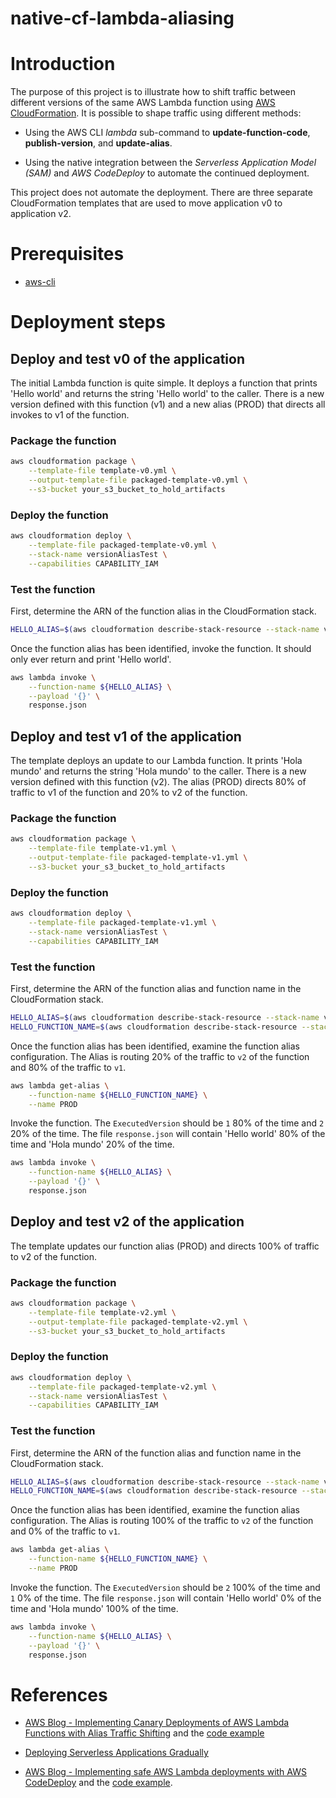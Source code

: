 # native-cf-lambda-aliasing

# Introduction

The purpose of this project is to illustrate how to shift traffic between different versions of the same AWS Lambda function using [AWS CloudFormation](https://aws.amazon.com/cloudformation/).  It is possible to shape traffic using different methods:

* Using the AWS CLI *lambda* sub-command to **update-function-code**, **publish-version**, and **update-alias**.

* Using the native integration between the *Serverless Application Model (SAM)* and *AWS CodeDeploy* to automate the continued deployment.

This project does not automate the deployment.  There are three separate CloudFormation templates that are used to move application v0 to application v2.

# Prerequisites

* [aws-cli](https://aws.amazon.com/cli/)

# Deployment steps

## Deploy and test v0 of the application

The initial Lambda function is quite simple.  It deploys a function that prints 'Hello world' and returns the string 'Hello world' to the caller.  There is a new version defined with this function (v1) and a new alias (PROD) that directs all invokes to v1 of the function.

### Package the function

```bash
aws cloudformation package \
    --template-file template-v0.yml \
    --output-template-file packaged-template-v0.yml \
    --s3-bucket your_s3_bucket_to_hold_artifacts
```

### Deploy the function

```bash
aws cloudformation deploy \
    --template-file packaged-template-v0.yml \
    --stack-name versionAliasTest \
    --capabilities CAPABILITY_IAM
```

### Test the function

First, determine the ARN of the function alias in the CloudFormation stack.

```bash
HELLO_ALIAS=$(aws cloudformation describe-stack-resource --stack-name versionAliasTest --logical-resource-id HelloAlias --query "StackResourceDetail.PhysicalResourceId" --output text)
```

Once the function alias has been identified, invoke the function.  It should only ever return and print 'Hello world'.

```bash
aws lambda invoke \
    --function-name ${HELLO_ALIAS} \
    --payload '{}' \
    response.json
```

## Deploy and test v1 of the application

The template deploys an update to our Lambda function.  It prints 'Hola mundo' and returns the string 'Hola mundo' to the caller.  There is a new version defined with this function (v2).  The alias (PROD) directs 80% of traffic to v1 of the function and 20% to v2 of the function.

### Package the function

```bash
aws cloudformation package \
    --template-file template-v1.yml \
    --output-template-file packaged-template-v1.yml \
    --s3-bucket your_s3_bucket_to_hold_artifacts
```

### Deploy the function

```bash
aws cloudformation deploy \
    --template-file packaged-template-v1.yml \
    --stack-name versionAliasTest \
    --capabilities CAPABILITY_IAM
```

### Test the function

First, determine the ARN of the function alias and function name in the CloudFormation stack.

```bash
HELLO_ALIAS=$(aws cloudformation describe-stack-resource --stack-name versionAliasTest --logical-resource-id HelloAlias --query "StackResourceDetail.PhysicalResourceId" --output text)
HELLO_FUNCTION_NAME=$(aws cloudformation describe-stack-resource --stack-name versionAliasTest --logical-resource-id HelloFunction --query "StackResourceDetail.PhysicalResourceId" --output text)
```

Once the function alias has been identified, examine the function alias configuration. The Alias is routing 20% of the traffic to `v2` of the function and 80% of the traffic to `v1`.

```bash
aws lambda get-alias \
    --function-name ${HELLO_FUNCTION_NAME} \
    --name PROD
```

Invoke the function.  The `ExecutedVersion` should be `1` 80% of the time and `2` 20% of the time.  The file `response.json` will contain 'Hello world' 80% of the time and 'Hola mundo' 20% of the time.  

```bash
aws lambda invoke \
    --function-name ${HELLO_ALIAS} \
    --payload '{}' \
    response.json
```

## Deploy and test v2 of the application

The template updates our function alias (PROD) and directs 100% of traffic to v2 of the function.

### Package the function

```bash
aws cloudformation package \
    --template-file template-v2.yml \
    --output-template-file packaged-template-v2.yml \
    --s3-bucket your_s3_bucket_to_hold_artifacts
```

### Deploy the function

```bash
aws cloudformation deploy \
    --template-file packaged-template-v2.yml \
    --stack-name versionAliasTest \
    --capabilities CAPABILITY_IAM
```

### Test the function

First, determine the ARN of the function alias and function name in the CloudFormation stack.

```bash
HELLO_ALIAS=$(aws cloudformation describe-stack-resource --stack-name versionAliasTest --logical-resource-id HelloAlias --query "StackResourceDetail.PhysicalResourceId" --output text)
HELLO_FUNCTION_NAME=$(aws cloudformation describe-stack-resource --stack-name versionAliasTest --logical-resource-id HelloFunction --query "StackResourceDetail.PhysicalResourceId" --output text)
```

Once the function alias has been identified, examine the function alias configuration. The Alias is routing 100% of the traffic to `v2` of the function and 0% of the traffic to `v1`.

```bash
aws lambda get-alias \
    --function-name ${HELLO_FUNCTION_NAME} \
    --name PROD
```

Invoke the function.  The `ExecutedVersion` should be `2` 100% of the time and `1` 0% of the time.  The file `response.json` will contain 'Hello world' 0% of the time and 'Hola mundo' 100% of the time.  

```bash
aws lambda invoke \
    --function-name ${HELLO_ALIAS} \
    --payload '{}' \
    response.json
```

# References

* [AWS Blog - Implementing Canary Deployments of AWS Lambda Functions with Alias Traffic Shifting](https://aws.amazon.com/blogs/compute/implementing-canary-deployments-of-aws-lambda-functions-with-alias-traffic-shifting/) and the [code example](https://github.com/aws-samples/aws-lambda-deploy)

* [Deploying Serverless Applications Gradually](https://docs.aws.amazon.com/serverless-application-model/latest/developerguide/automating-updates-to-serverless-apps.html)

* [AWS Blog - Implementing safe AWS Lambda deployments with AWS CodeDeploy](https://aws.amazon.com/blogs/compute/implementing-safe-aws-lambda-deployments-with-aws-codedeploy/) and the [code example](https://github.com/aws-samples/aws-safe-lambda-deployments).